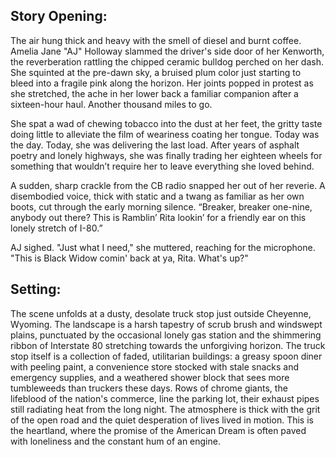 ## Story Opening:

The air hung thick and heavy with the smell of diesel and burnt coffee. Amelia Jane "AJ" Holloway slammed the driver's side door of her Kenworth, the reverberation rattling the chipped ceramic bulldog perched on her dash. She squinted at the pre-dawn sky, a bruised plum color just starting to bleed into a fragile pink along the horizon. Her joints popped in protest as she stretched, the ache in her lower back a familiar companion after a sixteen-hour haul. Another thousand miles to go.

She spat a wad of chewing tobacco into the dust at her feet, the gritty taste doing little to alleviate the film of weariness coating her tongue. Today was the day. Today, she was delivering the last load. After years of asphalt poetry and lonely highways, she was finally trading her eighteen wheels for something that wouldn’t require her to leave everything she loved behind.

A sudden, sharp crackle from the CB radio snapped her out of her reverie. A disembodied voice, thick with static and a twang as familiar as her own boots, cut through the early morning silence. “Breaker, breaker one-nine, anybody out there? This is Ramblin’ Rita lookin’ for a friendly ear on this lonely stretch of I-80.”

AJ sighed. "Just what I need," she muttered, reaching for the microphone. "This is Black Widow comin' back at ya, Rita. What's up?"

## Setting:

The scene unfolds at a dusty, desolate truck stop just outside Cheyenne, Wyoming. The landscape is a harsh tapestry of scrub brush and windswept plains, punctuated by the occasional lonely gas station and the shimmering ribbon of Interstate 80 stretching towards the unforgiving horizon. The truck stop itself is a collection of faded, utilitarian buildings: a greasy spoon diner with peeling paint, a convenience store stocked with stale snacks and emergency supplies, and a weathered shower block that sees more tumbleweeds than truckers these days. Rows of chrome giants, the lifeblood of the nation's commerce, line the parking lot, their exhaust pipes still radiating heat from the long night. The atmosphere is thick with the grit of the open road and the quiet desperation of lives lived in motion. This is the heartland, where the promise of the American Dream is often paved with loneliness and the constant hum of an engine.

